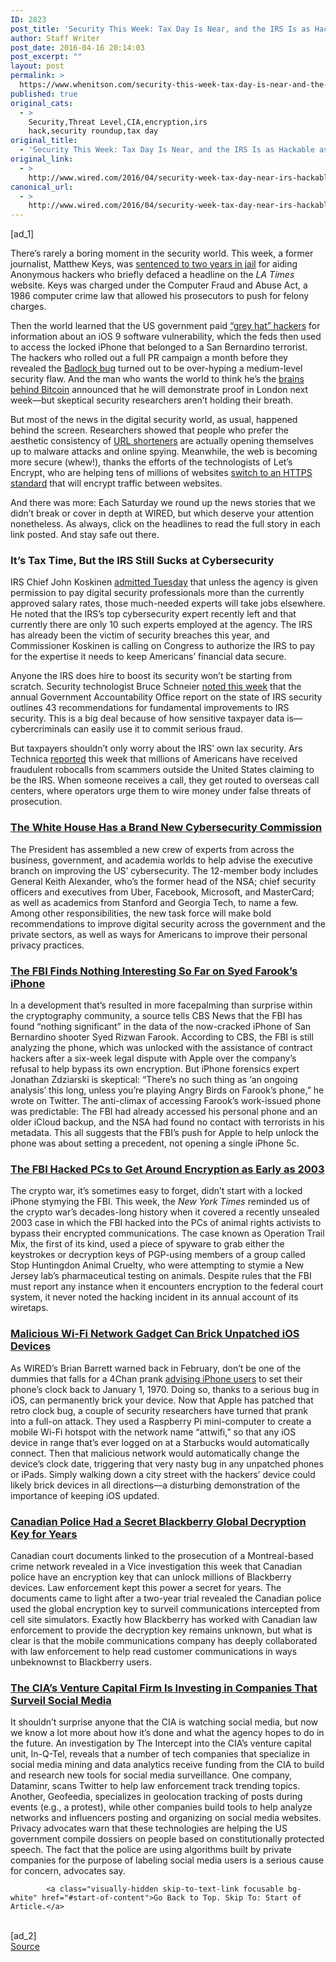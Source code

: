 ```yaml
---
ID: 2823
post_title: 'Security This Week: Tax Day Is Near, and the IRS Is as Hackable as Ever'
author: Staff Writer
post_date: 2016-04-16 20:14:03
post_excerpt: ""
layout: post
permalink: >
  https://www.whenitson.com/security-this-week-tax-day-is-near-and-the-irs-is-as-hackable-as-ever/
published: true
original_cats:
  - >
    Security,Threat Level,CIA,encryption,irs
    hack,security roundup,tax day
original_title:
  - 'Security This Week: Tax Day Is Near, and the IRS Is as Hackable as Ever'
original_link:
  - >
    http://www.wired.com/2016/04/security-week-tax-day-near-irs-hackable-ever/
canonical_url:
  - >
    http://www.wired.com/2016/04/security-week-tax-day-near-irs-hackable-ever/
---
```

 [ad_1]
<br><div id=""><p>There’s rarely a boring moment in the security world. This week, a former journalist, Matthew Keys, was <a href="http://www.wired.com/2016/04/journalist-matthew-keys-sentenced-two-years-aiding-anonymous/" target="_blank">sentenced to two years in jail</a> for aiding Anonymous hackers who briefly defaced a headline on the <em>LA Times</em> website. Keys was charged under the Computer Fraud and Abuse Act, a 1986 computer crime law that allowed his prosecutors to push for felony charges.</p>
<p>Then the world learned that the US government paid <a href="http://www.wired.com/2016/04/hacker-lexicon-white-hat-gray-hat-black-hat-hackers/" target="_blank">“grey hat” hackers</a> for information about an iOS 9 software vulnerability, which the feds then used to access the locked iPhone that belonged to a San Bernardino terrorist. The hackers who rolled out a full PR campaign a month before they revealed the <a href="http://www.wired.com/2016/04/badlock-bug-hype-hurt/" target="_blank">Badlock bug</a> turned out to be over-hyping a medium-level security flaw. And the man who wants the world to think he’s the <a href="http://www.wired.com/2016/04/prove-youre-bitcoin-creator-satoshi-nakamoto/" target="_blank">brains behind Bitcoin</a> announced that he will demonstrate proof in London next week—but skeptical security researchers aren’t holding their breath.</p>
<p>But most of the news in the digital security world, as usual, happened behind the screen. Researchers showed that people who prefer the aesthetic consistency of <a href="http://www.wired.com/2016/04/researchers-cracked-microsoft-googles-shortened-urls-spy-people/" target="_blank">URL shorteners</a> are actually opening themselves up to malware attacks and online spying. Meanwhile, the web is becoming more secure (whew!), thanks the efforts of the technologists of Let’s Encrypt, who are helping tens of millions of websites <a href="http://www.wired.com/2016/04/scheme-encrypt-entire-web-actually-working/" target="_blank">switch to an HTTPS standard</a> that will encrypt traffic between websites.</p>
<p>And there was more: Each Saturday we round up the news stories that we didn’t break or cover in depth at WIRED, but which deserve your attention nonetheless. As always, click on the headlines to read the full story in each link posted. And stay safe out there.</p>
<h3>It’s Tax Time, But the IRS Still Sucks at Cybersecurity</h3>
<p>IRS Chief John Koskinen <a href="http://www.govinfosecurity.com/irs-chief-agency-faces-loss-key-infosec-personnel-a-9038" target="_blank">admitted Tuesday</a> that unless the agency is given permission to pay digital security professionals more than the currently approved salary rates, those much-needed experts will take jobs elsewhere. He noted that the IRS’s top cybersecurity expert recently left and that currently there are only 10 such experts employed at the agency. The IRS has already been the victim of security breaches this year, and Commissioner Koskinen is calling on Congress to authorize the IRS to pay for the expertise it needs to keep Americans’ financial data secure.</p>
<p>Anyone the IRS does hire to boost its security won’t be starting from scratch. Security technologist Bruce Schneier <a href="http://www.cnn.com/2016/04/13/opinions/is-data-you-send-to-irs-secure-opinion-schneier/index.html" target="_blank">noted this week</a> that the annual Government Accountability Office report on the state of IRS security outlines 43 recommendations for fundamental improvements to IRS security. This is a big deal because of how sensitive taxpayer data is—cybercriminals can easily use it to commit serious fraud.</p>
<p>But taxpayers shouldn’t only worry about the IRS’ own lax security. Ars Technica <a href="http://arstechnica.com/information-technology/2016/04/three-overseas-fraud-rings-running-massive-fake-irs-robocall-campaigns/" target="_blank">reported</a> this week that millions of Americans have received fraudulent robocalls from scammers outside the United States claiming to be the IRS. When someone receives a call, they get routed to overseas call centers, where operators urge them to wire money under false threats of prosecution.</p>
<h3><a href="https://www.whitehouse.gov/blog/2016/04/13/announcing-presidents-commission-enhancing-national-cybersecurity" target="_blank">The White House Has a Brand New Cybersecurity Commission</a></h3>
<p>The President has assembled a new crew of experts from across the business, government, and academia worlds to help advise the executive branch on improving the US’ cybersecurity. The 12-member body includes General Keith Alexander, who’s the former head of the NSA; chief security officers and executives from Uber, Facebook, Microsoft, and MasterCard; as well as academics from Stanford and Georgia Tech, to name a few. Among other responsibilities, the new task force will make bold recommendations to improve digital security across the government and the private sectors, as well as ways for Americans to improve their personal privacy practices.</p>
<h3><a href="http://www.cbsnews.com/news/source-nothing-significant-found-on-san-bernardino-iphone/" target="_blank">The FBI Finds Nothing Interesting So Far on Syed Farook’s iPhone</a></h3>
<p>In a development that’s resulted in more facepalming than surprise within the cryptography community, a source tells CBS News that the FBI has found “nothing significant” in the data of the now-cracked iPhone of San Bernardino shooter Syed Rizwan Farook. According to CBS, the FBI is still analyzing the phone, which was unlocked with the assistance of contract hackers after a six-week legal dispute with Apple over the company’s refusal to help bypass its own encryption. But iPhone forensics expert Jonathan Zdziarski is skeptical: “There’s no such thing as ‘an ongoing analysis’ this long, unless you’re playing Angry Birds on Farook’s phone,” he wrote on Twitter. The anti-climax of accessing Farook’s work-issued phone was predictable: The FBI had already accessed his personal phone and an older iCloud backup, and the NSA had found no contact with terrorists in his metadata. This all suggests that the FBI’s push for Apple to help unlock the phone was about setting a precedent, not opening a single iPhone 5c.</p>
<h3><a href="http://mobile.nytimes.com/2016/04/14/technology/fbi-tried-to-defeat-encryption-10-years-ago-files-show.html?_r=1" target="_blank">The FBI Hacked PCs to Get Around Encryption as Early as 2003</a></h3>
<p>The crypto war, it’s sometimes easy to forget, didn’t start with a locked iPhone stymying the FBI. This week, the <em>New York Times</em> reminded us of the crypto war’s decades-long history when it covered a recently unsealed 2003 case in which the FBI hacked into the PCs of animal rights activists to bypass their encrypted communications. The case known as Operation Trail Mix, the first of its kind, used a piece of spyware to grab either the keystrokes or decryption keys of PGP-using members of a group called Stop Huntingdon Animal Cruelty, who were attempting to stymie a New Jersey lab’s pharmaceutical testing on animals. Despite rules that the FBI must report any instance when it encounters encryption to the federal court system, it never noted the hacking incident in its annual account of its wiretaps.</p>
<h3><a href="http://krebsonsecurity.com/2016/04/new-threat-can-auto-brick-apple-devices/" target="_blank">Malicious Wi-Fi Network Gadget Can Brick Unpatched iOS Devices</a></h3>
<p>As WIRED’s Brian Barrett warned back in February, don’t be one of the dummies that falls for a 4Chan prank <a href="http://www.wired.com/2016/02/dont-set-your-iphone-back-to-1970-no-matter-what/" target="_blank">advising iPhone users</a> to set their phone’s clock back to January 1, 1970. Doing so, thanks to a serious bug in iOS, can permanently brick your device. Now that Apple has patched that retro clock bug, a couple of security researchers have turned that prank into a full-on attack. They used a Raspberry Pi mini-computer to create a mobile Wi-Fi hotspot with the network name “attwifi,” so that any iOS device in range that’s ever logged on at a Starbucks would automatically connect. Then that malicious network would automatically change the device’s clock date, triggering that very nasty bug in any unpatched phones or iPads. Simply walking down a city street with the hackers’ device could likely brick devices in all directions—a disturbing demonstration of the importance of keeping iOS updated.</p>
<h3><a href="https://news.vice.com/article/exclusive-canada-police-obtained-blackberrys-global-decryption-key-how?utm_source=vicenewstwitter" target="_blank">Canadian Police Had a Secret Blackberry Global Decryption Key for Years</a></h3>
<p>Canadian court documents linked to the prosecution of a Montreal-based crime network revealed in a Vice investigation this week that Canadian police have an encryption key that can unlock millions of Blackberry devices. Law enforcement kept this power a secret for years. The documents came to light after a two-year trial revealed the Canadian police used the global encryption key to surveil communications intercepted from cell site simulators. Exactly how Blackberry has worked with Canadian law enforcement to provide the decryption key remains unknown, but what is clear is that the mobile communications company has deeply collaborated with law enforcement to help read customer communications in ways unbeknownst to Blackberry users.</p>
<h3><a href="https://theintercept.com/2016/04/14/in-undisclosed-cia-investments-social-media-mining-looms-large/" target="_blank">The CIA’s Venture Capital Firm Is Investing in Companies That Surveil Social Media</a></h3>
<p>It shouldn’t surprise anyone that the CIA is watching social media, but now we know a lot more about how it’s done and what the agency hopes to do in the future. An investigation by The Intercept into the CIA’s venture capital unit, In-Q-Tel, reveals that a number of tech companies that specialize in social media mining and data analytics receive funding from the CIA to build and research new tools for social media surveillance. One company, Dataminr, scans Twitter to help law enforcement track trending topics. Another, Geofeedia, specializes in geolocation tracking of posts during events (e.g., a protest), while other companies build tools to help analyze networks and influencers posting and organizing on social media websites. Privacy advocates warn that these technologies are helping the US government compile dossiers on people based on constitutionally protected speech. The fact that the police are using algorithms built by private companies for the purpose of labeling social media users is a serious cause for concern, advocates say.</p>

			<a class="visually-hidden skip-to-text-link focusable bg-white" href="#start-of-content">Go Back to Top. Skip To: Start of Article.</a>

			
</div>
<br>[ad_2]
<br><a href="http://www.wired.com/2016/04/security-week-tax-day-near-irs-hackable-ever/">Source </a>